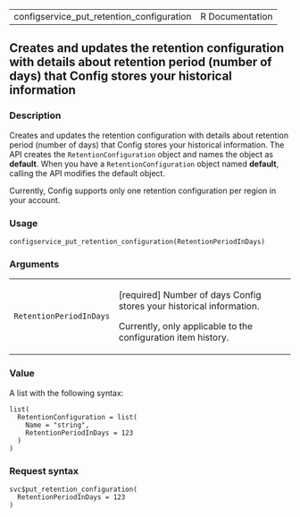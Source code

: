 <table style="width: 100%;">
<tbody>
<tr class="odd">
<td>configservice_put_retention_configuration</td>
<td style="text-align: right;">R Documentation</td>
</tr>
</tbody>
</table>

## Creates and updates the retention configuration with details about retention period (number of days) that Config stores your historical information

### Description

Creates and updates the retention configuration with details about
retention period (number of days) that Config stores your historical
information. The API creates the `RetentionConfiguration` object and
names the object as **default**. When you have a
`RetentionConfiguration` object named **default**, calling the API
modifies the default object.

Currently, Config supports only one retention configuration per region
in your account.

### Usage

    configservice_put_retention_configuration(RetentionPeriodInDays)

### Arguments

<table>
<colgroup>
<col style="width: 35%" />
<col style="width: 65%" />
</colgroup>
<tbody>
<tr class="odd">
<td><code
id="configservice_put_retention_configuration_:_RetentionPeriodInDays">RetentionPeriodInDays</code></td>
<td><p>[required] Number of days Config stores your historical
information.</p>
<p>Currently, only applicable to the configuration item
history.</p></td>
</tr>
</tbody>
</table>

### Value

A list with the following syntax:

    list(
      RetentionConfiguration = list(
        Name = "string",
        RetentionPeriodInDays = 123
      )
    )

### Request syntax

    svc$put_retention_configuration(
      RetentionPeriodInDays = 123
    )
